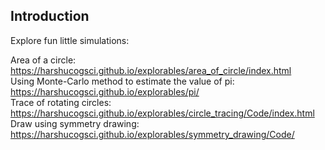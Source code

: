 ## Introduction
Explore fun little simulations:

Area of a circle: https://harshucogsci.github.io/explorables/area_of_circle/index.html  
Using Monte-Carlo method to estimate the value of pi: https://harshucogsci.github.io/explorables/pi/  
Trace of rotating circles: https://harshucogsci.github.io/explorables/circle_tracing/Code/index.html  
Draw using symmetry drawing: https://harshucogsci.github.io/explorables/symmetry_drawing/Code/
